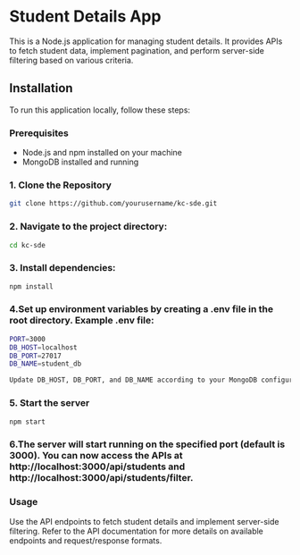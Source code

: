 # Student Details App

This is a Node.js application for managing student details. It provides APIs to fetch student data, implement pagination, and perform server-side filtering based on various criteria.

## Installation

To run this application locally, follow these steps:

### Prerequisites

- Node.js and npm installed on your machine
- MongoDB installed and running

### 1. Clone the Repository

```bash
git clone https://github.com/yourusername/kc-sde.git
```

### 2. Navigate to the project directory:
```bash
cd kc-sde
```

### 3. Install dependencies:
```bash
npm install

```

### 4.Set up environment variables by creating a .env file in the root directory. Example .env file:
```bash
PORT=3000
DB_HOST=localhost
DB_PORT=27017
DB_NAME=student_db

Update DB_HOST, DB_PORT, and DB_NAME according to your MongoDB configuration.
```

### 5. Start the server
```bash
npm start

```

### 6.The server will start running on the specified port (default is 3000). You can now access the APIs at http://localhost:3000/api/students and http://localhost:3000/api/students/filter.

### Usage
Use the API endpoints to fetch student details and implement server-side filtering.
Refer to the API documentation for more details on available endpoints and request/response formats.
